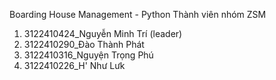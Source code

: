 Boarding House Management - Python
Thành viên nhóm ZSM
1. 3122410424_Nguyễn Minh Trí (leader)
2. 3122410290_Đào Thành Phát
3. 3122410316_Nguyện Trọng Phú
4. 3122410226_H' Như Lưk

